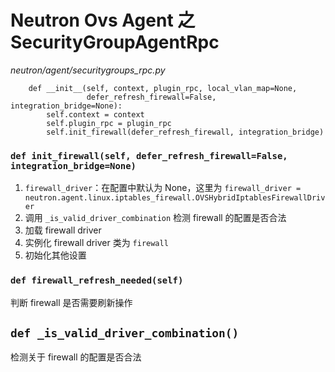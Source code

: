 # Neutron Ovs Agent 之 SecurityGroupAgentRpc

*neutron/agent/securitygroups_rpc.py*

```
    def __init__(self, context, plugin_rpc, local_vlan_map=None,
                 defer_refresh_firewall=False, integration_bridge=None):
        self.context = context
        self.plugin_rpc = plugin_rpc
        self.init_firewall(defer_refresh_firewall, integration_bridge)
```

### `def init_firewall(self, defer_refresh_firewall=False, integration_bridge=None)`

1. `firewall_driver`：在配置中默认为 None，这里为 `firewall_driver = neutron.agent.linux.iptables_firewall.OVSHybridIptablesFirewallDriver`
2. 调用 `_is_valid_driver_combination` 检测 firewall 的配置是否合法
3. 加载 firewall driver
4. 实例化 firewall driver 类为 `firewall`
5. 初始化其他设置


### `def firewall_refresh_needed(self)`

判断 firewall 是否需要刷新操作








## `def _is_valid_driver_combination()`

检测关于 firewall 的配置是否合法




